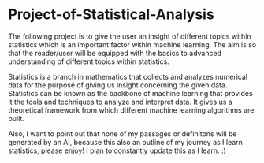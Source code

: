 # Project-of-Statistical-Analysis

The following project is to give the user an insight of different topics within statistics which is an important factor within machine learning. 
The aim is so that the reader/user will be equipped with the basics to advanced understanding of different topics within statistics.

Statistics is a branch in mathematics that collects and analyzes numerical data for the purpose of giving us insight concerning the given data. Statistics can be known as the backbone of machine learning that provides it the tools and techniques to analyze and interpret data. It gives us 
a theoretical framework from which different machine learning algorithms are built.

Also, I want to point out that none of my passages or definitons will be generated by an AI, 
because this also an outline of my journey as I learn statistics, please enjoy! I plan to constantly update this as I learn. :)
